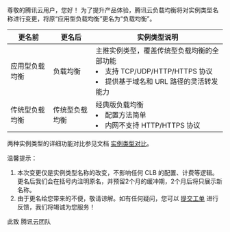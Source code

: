 尊敬的腾讯云用户，您好！
为了提升产品体验，腾讯云负载均衡将对实例类型名称进行变更，将原“应用型负载均衡”更名为“负载均衡”。

| 更名前         | 更名后         | 实例类型说明                                                 |
| -------------- | -------------- | ------------------------------------------------------------ |
| 应用型负载均衡 | 负载均衡       | 主推实例类型，覆盖传统型负载均衡的全部功能 <li>支持 TCP/UDP/HTTP/HTTPS 协议</li><li>提供基于域名和 URL 路径的灵活转发能力</li> |
| 传统型负载均衡 | 传统型负载均衡 | 经典版负载均衡<li>配置方法简单</li><li>内网不支持 HTTP/HTTPS 协议</li> |

两种实例类型的详细功能对比参见文档 [实例类型对比](https://cloud.tencent.com/document/product/214/8847)。

温馨提示：

1. 本次变更仅是实例类型名称的改变，不影响任何 CLB 的配置、计费等逻辑。更名后我们会在括号内注明原名，并预留2个月的缓冲期，2个月后将只展示新名称。
2. 由于更名给您带来的不便，敬请谅解。如有任何疑问，您可以 [提交工单](https://console.cloud.tencent.com/workorder/category) 进行反馈，我们将竭诚为您服务！

此致
腾讯云团队
